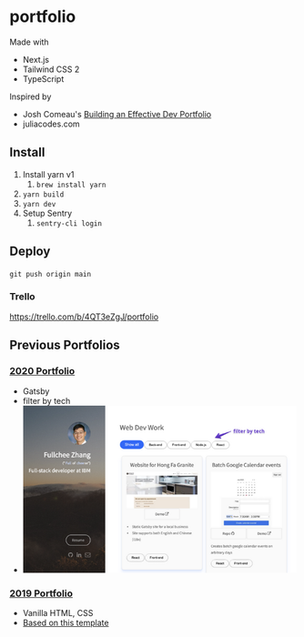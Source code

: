 # portfolio

Made with

- Next.js
- Tailwind CSS 2
- TypeScript

Inspired by

- Josh Comeau's [Building an Effective Dev Portfolio](https://www.joshwcomeau.com/effective-portfolio/)
- juliacodes.com

## Install

1. Install yarn v1
   1. `brew install yarn`
2. `yarn build`
3. `yarn dev`
4. Setup Sentry
   1. `sentry-cli login`

## Deploy

`git push origin main`

### Trello

https://trello.com/b/4QT3eZgJ/portfolio


## Previous Portfolios

### [2020 Portfolio](https://github.com/Fullchee/2020-portfolio)
* Gatsby
* filter by tech
* ![6bff054463ccd67bf3dac0024ed23aea.png](images/6bff054463ccd67bf3dac0024ed23aea.png)

### [2019 Portfolio](https://github.com/Fullchee/2019-portfolio)
* Vanilla HTML, CSS
* [Based on this template](https://ryanfitzgerald.github.io/devportfolio/)